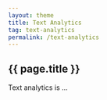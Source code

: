 ```yaml
---
layout: theme
title: Text Analytics
tag: text-analytics
permalink: /text-analytics
---
```


## {{ page.title }}

Text analytics is ...